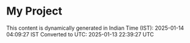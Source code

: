 # My Project

This content is dynamically generated in Indian Time (IST): 2025-01-14 04:09:27 IST
Converted to UTC: 2025-01-13 22:39:27 UTC
